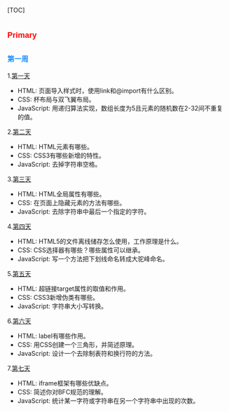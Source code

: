 [TOC]

# <font color=red size=4 face="sans-serif">Primary</font>

## <font color=dodgerblue size=3 face="sans-serif">第一周</font>

1.[第一天](./primary/week-001/day-01.md)

- HTML: 页面导入样式时，使用link和@import有什么区别。
- CSS: 杯布局与双飞翼布局。
- JavaScript: 用递归算法实现，数组长度为5且元素的随机数在2-32间不重复的值。

2.[第二天](./primary/week-001/day-02.md)

- HTML: HTML元素有哪些。
- CSS: CSS3有哪些新增的特性。
- JavaScript: 去掉字符串空格。

3.[第三天](./primary/week-001/day-03.md)

- HTML: HTML全局属性有哪些。
- CSS: 在页面上隐藏元素的方法有哪些。
- JavaScript: 去除字符串中最后一个指定的字符。

4.[第四天](./primary/week-001/day-04.md)

- HTML: HTML5的文件离线储存怎么使用，工作原理是什么。
- CSS: CSS选择器有哪些？哪些属性可以继承。
- JavaScript: 写一个方法把下划线命名转成大驼峰命名。

5.[第五天](./primary/week-001/day-05.md)

- HTML: 超链接target属性的取值和作用。
- CSS: CSS3新增伪类有哪些。
- JavaScript: 字符串大小写转换。

6.[第六天](./primary/week-001/day-06.md)

- HTML: label有哪些作用。
- CSS: 用CSS创建一个三角形，并简述原理。
- JavaScript: 设计一个去除制表符和换行符的方法。

7.[第七天](./primary/week-001/day-07.md)

- HTML: iframe框架有哪些优缺点。
- CSS: 简述你对BFC规范的理解。
- JavaScript: 统计某一字符或字符串在另一个字符串中出现的次数。
